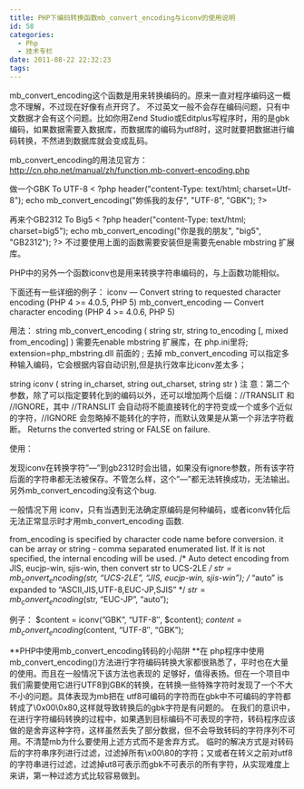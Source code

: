 ```yaml
---
title: PHP下编码转换函数mb_convert_encoding与iconv的使用说明
id: 58
categories:
  - Php
  - 技术专栏
date: 2011-08-22 22:32:23
tags:
---
```


mb_convert_encoding这个函数是用来转换编码的。原来一直对程序编码这一概念不理解，不过现在好像有点开窍了。
不过英文一般不会存在编码问题，只有中文数据才会有这个问题。比如你用Zend Studio或Editplus写程序时，用的是gbk编码，如果数据需要入数据库，而数据库的编码为utf8时，这时就要把数据进行编码转换，不然进到数据库就会变成乱码。

mb_convert_encoding的用法见官方：
http://cn.php.net/manual/zh/function.mb-convert-encoding.php

做一个GBK To UTF-8
&lt; ?php
header("content-Type: text/html; charset=Utf-8");
echo mb_convert_encoding("妳係我的友仔", "UTF-8", "GBK");
?&gt;

再来个GB2312 To Big5
&lt; ?php
header("content-Type: text/html; charset=big5");
echo mb_convert_encoding("你是我的朋友", "big5", "GB2312");
?&gt;
不过要使用上面的函数需要安装但是需要先enable mbstring 扩展库。

PHP中的另外一个函数iconv也是用来转换字符串编码的，与上函数功能相似。

下面还有一些详细的例子：
iconv — Convert string to requested character encoding
(PHP 4 &gt;= 4.0.5, PHP 5)
mb_convert_encoding — Convert character encoding
(PHP 4 &gt;= 4.0.6, PHP 5)

用法：
string mb_convert_encoding ( string str, string to_encoding [, mixed from_encoding] )
需要先enable mbstring 扩展库，在 php.ini里将; extension=php_mbstring.dll 前面的 ; 去掉
mb_convert_encoding 可以指定多种输入编码，它会根据内容自动识别,但是执行效率比iconv差太多；

string iconv ( string in_charset, string out_charset, string str )
注 意：第二个参数，除了可以指定要转化到的编码以外，还可以增加两个后缀：//TRANSLIT 和 //IGNORE，其中 //TRANSLIT 会自动将不能直接转化的字符变成一个或多个近似的字符，//IGNORE 会忽略掉不能转化的字符，而默认效果是从第一个非法字符截断。
Returns the converted string or FALSE on failure.

使用：

发现iconv在转换字符”—”到gb2312时会出错，如果没有ignore参数，所有该字符后面的字符串都无法被保存。不管怎么样，这个”—”都无法转换成功，无法输出。 另外mb_convert_encoding没有这个bug.

一般情况下用 iconv，只有当遇到无法确定原编码是何种编码，或者iconv转化后无法正常显示时才用mb_convert_encoding 函数.

from_encoding is specified by character code name before conversion. it can be array or string - comma separated enumerated list. If it is not specified, the internal encoding will be used.
/* Auto detect encoding from JIS, eucjp-win, sjis-win, then convert str to UCS-2LE */
$str = mb_convert_encoding($str, “UCS-2LE”, “JIS, eucjp-win, sjis-win”);
/* “auto” is expanded to “ASCII,JIS,UTF-8,EUC-JP,SJIS” */
$str = mb_convert_encoding($str, “EUC-JP”, “auto”);

例子：
$content = iconv(”GBK”, “UTF-8″, $content);
$content = mb_convert_encoding($content, “UTF-8″, “GBK”);

**PHP中使用mb_convert_encoding转码的小陷阱
**在 php程序中使用mb_convert_encoding()方法进行字符编码转换大家都很熟悉了，平时也在大量的使用。而且在一般情况下该方法也表现的 足够好，值得表扬。但在一个项目中我们需要使用它进行UTF8到GBK的转换，在转换一些特殊字符时发现了一个不大不小的问题。具体表现为mb把在 utf8可编码的字符而在gbk中不可编码的字符都转成了\0x00\0x80,这样就导致转换后的gbk字符是有问题的。
在我们的意识中，在进行字符编码转换的过程中，如果遇到目标编码不可表现的字符，转码程序应该做的是舍弃这种字符，这样虽然丢失了部分数据，但不会导致转码的字符序列不可用。不清楚mb为什么要使用上述方式而不是舍弃方式。
临时的解决方式是对转码后的字符串序列进行过滤，过滤掉所有\x00\80的字符；又或者在转义之前对utf8的字符串进行过滤，过滤掉ut8可表示而gbk不可表示的所有字符，从实现难度上来讲，第一种过滤方式比较容易做到。